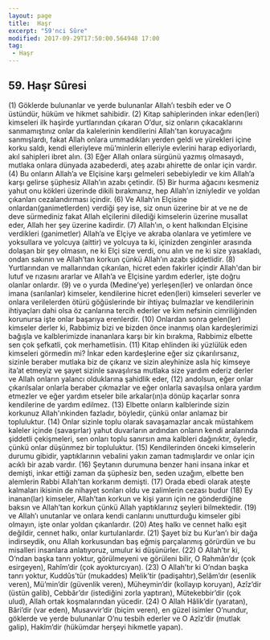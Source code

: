 ```yaml
---
layout: page
title:  Haşr
excerpt: "59'nci Sûre"
modified: 2017-09-29T17:50:00.564948 17:00
tag: 
 - Haşr
---
```


## 59. Haşr Sûresi

(1) Göklerde bulunanlar ve yerde bulunanlar Allah’ı tesbih eder ve O üstündür, hüküm ve hikmet sahibidir.
(2) Kitap sahiplerinden inkar eden(leri) kimseleri ilk haşirde yurtlarından çıkaran O’dur, siz onların çıkacaklarını sanmamıştınız onlar da kalelerinin kendilerini Allah'tan koruyacağını sanmışlardı, fakat Allah onlara ummadıkları yerden geldi ve yürekleri içine korku saldı, kendi elleriyleve mü’minlerin elleriyle evlerini harap ediyorlardı, akıl sahipleri ibret alın.
(3) Eğer Allah onlara sürgünü yazmış olmasaydı, mutlaka onlara dünyada azabederdi, ateş azabı ahirette de onlar için vardır. 
(4) Bu onların Allah’a ve Elçisine karşı gelmeleri sebebiyledir ve kim Allah’a karşı gelirse şüphesiz Allah’ın azabı çetindir.
(5) Bir hurma ağacını kesmeniz yahut onu kökleri üzerinde dikili bırakmanız, hep Allah’ın izniyledir ve yoldan çıkanları cezalandırması içindir.
(6) Ve Allah’ın Elçisine onlardan(ganimetlerden) verdiği şey ise, siz onun üzerine bir at ve ne de deve sürmediniz fakat Allah elçilerini dilediği kimselerin üzerine musallat eder, Allah her şey üzerine kadirdir.
(7) Allah’ın, o kent halkından Elçisine verdikleri (ganimetler) Allah’a ve Elçiye ve akraba olanlara ve yetimlere ve yoksullara ve yolcuya (aittir) ve yolcuya ta ki, içinizden zenginler arasında dolaşan bir şey olmasın, ne ki Elçi size verdi, onu alın ve ne ki size yasakladı, ondan sakının ve Allah’tan korkun çünkü Allah’ın azabı şiddetlidir.
(8) Yurtlarından ve mallarından çıkarılan, hicret eden fakirler içindir Allah'dan bir lutuf ve rızasını ararlar ve Allah’a ve Elçisine yardım ederler, işte doğru olanlar onlardır.
(9) ve o yurda (Medine’ye) yerleşen(ler) ve onlardan önce imana (sarılanlar) kimseler, kendilerine hicret eden(leri) kimseleri severler ve onlara verilelerden ötürü göğüslerinde bir ihtiyaç bulmazlar ve kendilerinin ihtiyaçları dahi olsa öz canlarına tercih ederler ve kim nefsinin cimriliğinden korunursa işte onlar başarıya erenlerdir.
(10) Onlardan sonra gelen(ler) kimseler derler ki, Rabbimiz bizi ve bizden önce inanmış olan kardeşlerimizi bağışla ve kalblerimizde inananlara karşı bir kin bırakma, Rabbimiz elbette sen çok şefkatli, çok merhametlisin.
(11) Kitap ehlinden iki yüzlülük eden kimseleri görmedin mi? İnkar eden kardeşlerine eğer siz çıkarılırsanız, sizinle beraber mutlaka biz de çıkarız ve sizin aleyhinize asla hiç kimseye ita’at etmeyiz ve şayet sizinle savaşılırsa mutlaka size yardım ederiz derler ve Allah onların yalancı olduklarına şahidlik eder,
(12) andolsun, eğer onlar çıkarılsalar onlarla beraber çıkmazlar ve eğer onlarla savaşılsa onlara yardım etmezler ve eğer yardım etseler bile arkalar(ın)a dönüp kaçarlar sonra kendilerine de yardım edilmez.
(13) Elbette onların kalblerinde sizin korkunuz Allah'ınkinden fazladır, böyledir, çünkü onlar anlamaz bir topluluktur.
(14) Onlar sizinle toplu olarak savaşamazlar ancak müstahkem kaleler içinde (savaşırlar) yahut duvarların ardından onların kendi aralarında şiddetli çekişmeleri, sen onları toplu sanırsın ama kalbleri dağınıktır, öyledir, çünkü onlar düşünmez bir topluluktur.
(15) Kendilerinden önceki kimselerin durumu gibidir, yaptıklarının vebalini yakın zaman tadmışlardır ve onlar için acıklı bir azab vardır.
(16) Şeytanın durumuna benzer hani insana inkar et demişti, inkar ettiği zaman da şüphesiz ben, seden uzağım, elbette ben alemlerin Rabbi Allah’tan korkarım demişti.
(17) Orada ebedi olarak ateşte kalmaları ikisinin de nihayet sonları oldu ve zalimlerin cezası budur 
(18) Ey inanan(lar) kimseler, Allah’tan korkun ve kişi yarın için ne gönderdiğine baksın ve Allah’tan korkun çünkü Allah yaptıklarınız şeyleri bilmektedir.
(19) ve Allah’ı unutanlar ve onlara kendi canlarını unutturduğu kimseler gibi olmayın, işte onlar yoldan çıkanlardır.
(20) Ateş halkı ve cennet halkı eşit değildir, cennet halkı, onlar	kurtulanlardır.
(21) Şayet biz bu Kur’an’ı bir dağa indirseydik, onu Allah korkusundan baş eğmiş parçalanmış görürdün ve bu misalleri insanlara anlatıyoruz, umulur ki düşünürler.
(22) O Allah’tır ki, O’ndan başka tanrı yoktur, görülmeyeni ve görüleni bilir, O Rahmân’dır (çok esirgeyen), Rahîm’dir (çok ayokturcıyan).
(23) O Allah’tır ki O’ndan başka tanrı yoktur, Kuddûs’tür (mukaddes) Melik’tir (padişahtır),Selâm’dır (esenlik veren), Mü’min’dir (güvenlik veren), Müheymin’dir (kollayıp koruyan), Azîz’dir (üstün galib), Cebbâr’dır (istediğini zorla yaptıran), Mütekebbir’dir (çok ulud), Allah ortak koşmalarından yücedir.
(24) O Allah Hâlik’dir (yaratan), Bâri’dir (var eden), Musavvir’dir (biçim veren), en güzel isimler O’nundur, göklerde ve yerde bulunanlar O’nu tesbih ederler ve O Azîz’dir (mutlak galip), Hakîm’dir (hükümdar herşeyi hikmetle yapan).
